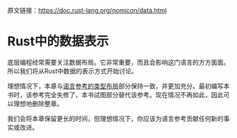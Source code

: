 原文链接：<https://doc.rust-lang.org/nomicon/data.html>

# Rust中的数据表示

底层编程经常需要关注数据布局。它非常重要，而且会影响这门语言的方方面面。所以我们将从Rust中数据的表示方式开始讨论。

理想情况下，本章与[语言参考的类型布局][ref-type-layout]部分保持一致，并更加充分。最初编写本书时，该参考完全失修了，本书试图部分替代该参考。现在情况不再如此，因此可以理想地删除整章。

我们会将本章保留更长的时间，但理想情况下，你应该为语言参考贡献任何新的事实或改进。

[ref-type-layout]: https://doc.rust-lang.org/reference/type-layout.html
